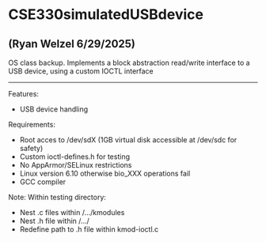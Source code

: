 # CSE330simulatedUSBdevice

## (Ryan Welzel 6/29/2025)

OS class backup. Implements a block abstraction read/write interface to a USB device, using a custom IOCTL interface

---

Features:
- USB device handling


Requirements:
- Root acces to /dev/sdX (1GB virtual disk accessible at /dev/sdc for safety)
- Custom ioctl-defines.h for testing
- No AppArmor/SELinux restrictions
- Linux version 6.10 otherwise bio_XXX operations fail
- GCC compiler

Note: Within testing directory:
- Nest .c files within /.../kmodules
- Nest .h file within /.../
- Redefine path to .h file within kmod-ioctl.c
